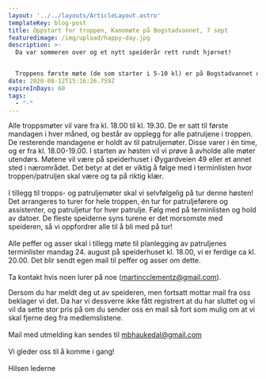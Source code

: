 ```yaml
---
layout: '../../layouts/ArticleLayout.astro'
templateKey: blog-post
title: Oppstart for troppen, Kanomøte på Bogstadvannet, 7 sept
featuredimage: /img/upload/happy-day.jpg
description: >-
  Da var sommeren over og et nytt speiderår rett rundt hjørnet!


  Troppens første møte (de som starter i 5-10 kl) er på Bogstadvannet den 7.september.
date: 2020-08-12T15:16:26.759Z
expireInDays: 60
tags:
  - "-"
---
```

Alle troppsmøter vil vare fra kl. 18.00 til kl. 19.30. De er satt til første mandagen i hver måned, og består av opplegg for alle patruljene i troppen. De resterende mandagene er holdt av til patruljemøter. Disse varer i én time, og er fra kl. 18.00-19.00. I starten av høsten vil vi prøve å avholde alle møter utendørs. Møtene vil være på speiderhuset i Øygardveien 49 eller et annet sted i nærområdet. Det betyr at det er viktig å følge med i terminlisten hvor troppen/patruljen skal være og ta på riktig klær.\
\
I tillegg til tropps- og patruljemøter skal vi selvfølgelig på tur denne høsten! Det arrangeres to turer for hele troppen, én tur for patruljeførere og assistenter, og patruljetur for hver patrulje. Følg med på terminlisten og hold av datoer. De fleste speiderne syns turene er det morsomste med speideren, så vi oppfordrer alle til å bli med på tur!\
\
Alle peffer og asser skal i tillegg møte til planlegging av patruljenes terminlister mandag 24. august på speiderhuset kl. 18.00, vi er ferdige ca kl. 20.00. Det blir sendt egen mail til peffer og asser om dette.\
\
Ta kontakt hvis noen lurer på noe ([martincclementz@gmail.com](mailto:martincclementz@gmail.com)).

Dersom du har meldt deg ut av speideren, men fortsatt mottar mail fra oss beklager vi det. Da har vi dessverre ikke fått registrert at du har sluttet og vi vil da sette stor pris på om du sender oss en mail så fort som mulig om at vi skal fjerne deg fra medlemslistene.\
\
Mail med utmelding kan sendes til [mbhaukedal@gmail.com](mailto:mbhaukedal@gmail.com)\
\
Vi gleder oss til å komme i gang!\
\
Hilsen lederne